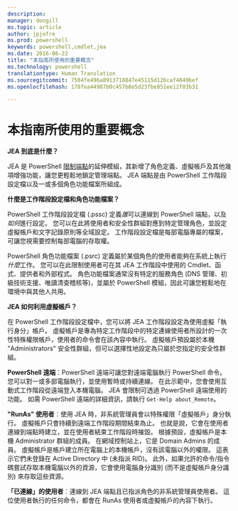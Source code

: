 ```yaml
---
description: 
manager: dongill
ms.topic: article
author: jpjofre
ms.prod: powershell
keywords: powershell,cmdlet,jea
ms.date: 2016-06-22
title: "本指南所使用的重要概念"
ms.technology: powershell
translationtype: Human Translation
ms.sourcegitcommit: 7504fe496a8913718847e45115d126caf4049bef
ms.openlocfilehash: 178fea44987b0c457b8e5d23fbe851ee12f03b31

---
```


# 本指南所使用的重要概念
**JEA 到底是什麼？**

JEA 是 PowerShell [限制端點](http://blogs.technet.com/b/heyscriptingguy/archive/2014/03/31/introduction-to-powershell-endpoints.aspx)的延伸模組，其新增了角色定義、虛擬帳戶及其他幾項增強功能，讓您更輕鬆地鎖定管理端點。
JEA 端點是由 PowerShell 工作階段設定檔以及一或多個角色功能檔案所組成。

**什麼是工作階段設定檔和角色功能檔案？**

PowerShell 工作階段設定檔 (.pssc) 定義*誰*可以連線到 PowerShell 端點，以及*如何*進行設定。
您可以在此將使用者和安全性群組對應到特定管理角色，並設定虛擬帳戶和文字記錄原則等全域設定。
工作階段設定檔是每部電腦專屬的檔案，可讓您視需要控制每部電腦的存取權。

PowerShell 角色功能檔案 (.psrc) 定義屬於某個角色的使用者能夠在系統上執行*什麼*工作。
您可以在此限制使用者可在其 JEA 工作階段中使用的 Cmdlet、函式、提供者和外部程式。
角色功能檔案通常沒有特定的服務角色 (DNS 管理、初級技術支援、唯讀清查稽核等)，並屬於 PowerShell 模組，因此可讓您輕鬆地在環境中與其他人共用。

**JEA 如何利用虛擬帳戶？**

在 PowerShell 工作階段設定檔中，您可以將 JEA 工作階段設定為使用虛擬「執行身分」帳戶。
虛擬帳戶是專為特定工作階段中的特定連線使用者所設計的一次性特殊權限帳戶，使用者的命令會在該內容中執行。
虛擬帳戶預設屬於本機 "Administrators" 安全性群組，但可以選擇性地設定為只屬於您指定的安全性群組。

**PowerShell 遠端**：PowerShell 遠端可讓您對遠端電腦執行 PowerShell 命令。
您可以對一或多部電腦執行，並使用暫時或持續連線。
在此示範中，您會使用互動式工作階段從遠端登入本機電腦。
JEA 會限制可透過 PowerShell 遠端使用的功能。
如需 PowerShell 遠端的詳細資訊，請執行 `Get-Help about_Remote`。

**"RunAs" 使用者**︰使用 JEA 時，非系統管理員會以特殊權限「虛擬帳戶」身分執行。
虛擬帳戶只會持續到遠端工作階段期間結束為止。
也就是說，它會在使用者連線到端點時建立，並在使用者結束工作階段時摧毀。
根據預設，虛擬帳戶是本機 Administrator 群組的成員。
在網域控制站上，它是 Domain Admins 的成員。
虛擬帳戶是帳戶建立所在電腦上的本機帳戶，沒有該電腦以外的權限。
這表示它們未登錄在 Active Directory 中 (未指派 RID)。
此外，如果允許的命令/指令碼嘗試存取本機電腦以外的資源，它會使用電腦身分識別 (而不是虛擬帳戶身分識別) 來存取這些資源。

**「已連線」的使用者**︰連線到 JEA 端點且已指派角色的非系統管理員使用者。
這位使用者執行的任何命令，都會在 RunAs 使用者或虛擬帳戶的內容下執行。




<!--HONumber=Aug16_HO3-->


